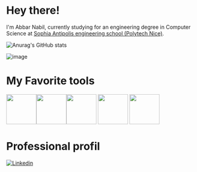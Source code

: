 
# Hey there!

I'm Abbar Nabil, currently studying for an engineering degree in Computer Science at [Sophia Antipolis engineering school (Polytech Nice)](https://polytech.univ-cotedazur.fr/).


![Anurag's GitHub stats](https://github-readme-stats.vercel.app/api?username=ABBARNABIL&count_private=true&hide=stars,issues&theme=buefy)

![image](https://github-readme-stats.vercel.app/api/top-langs/?username=ABBARNABIL&layout=compact&langs_count=4&hide_border=true&title_color=000000&icon_color=000000&text_color=000000&bg_color=ffffff)
# My Favorite tools
<img height=80 src="https://cdn.jsdelivr.net/gh/devicons/devicon/icons/python/python-original.svg"><img height=80 src="https://upload.wikimedia.org/wikipedia/commons/thumb/3/38/Jupyter_logo.svg/800px-Jupyter_logo.svg.png"><img height=80 src="https://upload.wikimedia.org/wikipedia/commons/1/1a/JetBrains_Logo_2016.svg">     <img height=80 src="https://cdn.jsdelivr.net/gh/devicons/devicon/icons/git/git-original.svg"> <img height=80 src="https://png2.cleanpng.com/sh/0a3e507fdefdb1fe30e100f3147dd907/L0KzQYm3VMA5N5N3iZH0aYP2gLBuTgRmdqR0ith1b4ewdLbskL1tbZJ3htt3Zz3udcPok71uaZRtgdDuLXzoccP1if5oNZRmReZxdX3lhLLqi702aZQAeasBM3W1RYnqUr40P2Q7S6s8OUG4QoS4VsU2O2oASqk6LoDxd1==/kisspng-tensorflow-deep-learning-keras-machine-learning-ca-thumbtack-5ac9a963e258c2.3736393915231655399271.png">


# Professional profil
[![Linkedin](https://img.shields.io/badge/linkedin-%230077B5.svg?&style=for-the-badge&logo=linkedin&logoColor=white)](https://www.linkedin.com/in/nabil-abbar-63539815a/)

